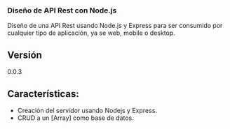 ### Diseño de API Rest con Node.js

Diseño de una API Rest usando Node.js y Express para ser consumido por cualquier tipo de aplicación, ya se web, mobile o desktop.

## Versión
0.0.3

## Características:

- Creación del servidor usando Nodejs y Express.
- CRUD a un [Array] como base de datos.
